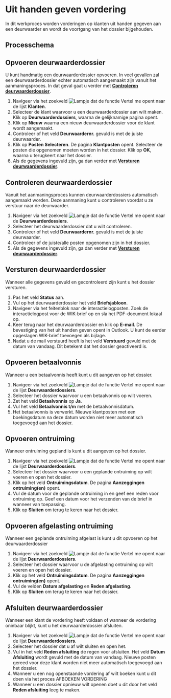 
# Uit handen geven vordering

In dit werkproces worden vorderingen op klanten uit handen gegeven aan een deurwaarder en wordt de voortgang van het dossier bijgehouden.

## Processchema

## Opvoeren deurwaarderdossier

U kunt handmatig een deurwaarderdossier opvoeren. In veel gevallen zal een deurwaarderdossier echter automatisch aangemaakt zijn vanuit het aanmaningsproces. In dat geval gaat u verder met **[Controleren deurwaarderdossier](#controleren-deurwaarderdossier)**.

1. Navigeer via het zoekveld ![Lampje dat de functie Vertel me opent](https://docs.microsoft.com/nl-NL/dynamics365/business-central/media/ui-search/search_small.png "Vertel me wat u wilt doen") naar de lijst **Klanten**.
2. Selecteer de klant waarvoor u een deurwaarderdossier aan wilt maken. Klik op **Deurwaarderdossiers**, waarna de gelijknamige  pagina opent.
3. Klik op **Nieuw** waarna een nieuw deurwaarderdossier voor de klant wordt aangemaakt. 
4. Controleer of het veld **Deurwaardernr.** gevuld is met de juiste deurwaarder.
5. Klik op **Posten Selecteren**. De pagina **Klantposten** opent. Selecteer de posten die opgenomen moeten worden in het dossier. Klik op **OK**, waarna u terugkeert naar het dossier. 
6. Als de gegevens ingevuld zijn, ga dan verder met **[Versturen deurwaarderdossier](#versturen-deurwaarderdossier)**.

## Controleren deurwaarderdossier

Vanuit het aanmaningsproces kunnen deurwaarderdossiers automatisch aangemaakt worden. Deze aanmaning kunt u controleren voordat u ze verstuur naar de deurwaarder. 

1. Navigeer via het zoekveld ![Lampje dat de functie Vertel me opent](https://docs.microsoft.com/nl-NL/dynamics365/business-central/media/ui-search/search_small.png "Vertel me wat u wilt doen") naar de  **Deurwaarderdossiers**.
2. Selecteer het deurwaarderdossier dat u wilt controleren. 
3. Controleer of het veld **Deurwaardernr.** gevuld is met de juiste deurwaarder.
4. Controleer of de juiste/alle posten opgenomen zijn in het dossier.
5. Als de gegevens ingevuld zijn, ga dan verder met **[Versturen deurwaarderdossier](#versturen-deurwaarderdossier)**.


## Versturen deurwaarderdossier

Wanneer alle gegevens gevuld en gecontroleerd zijn kunt u het dossier versturen. 

1. Pas het veld **Status** aan. 
2. Vul op het deurwaarderdossier het veld **Briefsjabloon**. 
3. Navigeer via het feitenblok naar de interactielogposten. Zoek de interactielogpost voor de WIK-brief op en sla het PDF-document lokaal op. 
4. Keer terug naar het deurwaarderdossier en klik op **E-mail**. De bevestiging van het uit handen geven opent in Outlook. U kunt de eerder opgeslagen WIK-brief toevoegen als bijlage.
5. Nadat u de mail verstuurd heeft is het veld **Verstuurd** gevuld met de datum van vandaag. Dit betekent dat het dossier geactiveerd is.


## Opvoeren betaalvonnis

Wanneer u een betaalvonnis heeft kunt u dit aangeven op het dossier. 

1. Navigeer via het zoekveld ![Lampje dat de functie Vertel me opent](https://docs.microsoft.com/nl-NL/dynamics365/business-central/media/ui-search/search_small.png "Vertel me wat u wilt doen") naar de lijst **Deurwaarderdossiers**.
2. Selecteer het dossier waarvoor u een betaalvonnis op wilt voeren. 
3. Zet het veld **Betaalvonnis** op **Ja**.
4. Vul het veld **Betaalvonnis t/m** met de betaalvonnisdatum. 
5. Het betaalvonnis is verwerkt. Nieuwe klantposten met een boekingsdatum na deze datum worden niet meer automatisch toegevoegd aan het dossier. 

## Opvoeren ontruiming

Wanneer ontruiming gepland is kunt u dit aangeven op het dossier. 

1. Navigeer via het zoekveld ![Lampje dat de functie Vertel me opent](https://docs.microsoft.com/nl-NL/dynamics365/business-central/media/ui-search/search_small.png "Vertel me wat u wilt doen") naar de lijst **Deurwaarderdossiers**.
2. Selecteer het dossier waarvoor u een geplande ontruiming op wilt voeren en open het dossier. 
3. Klik op het veld **Ontruimingsdatum**. De pagina **Aanzeggingen ontruiming(en)** opent. 
4. Vul de datum voor de geplande ontruiming in en geef een reden voor ontruiming op. Geef een datum voor het verzenden van de brief in wanneer van toepassing.
5. Klik op **Sluiten** om terug te keren naar het dossier. 

## Opvoeren afgelasting ontruiming

Wanneer een geplande ontruiming afgelast is kunt u dit opvoeren op het deurwaarderdossier 

1. Navigeer via het zoekveld ![Lampje dat de functie Vertel me opent](https://docs.microsoft.com/nl-NL/dynamics365/business-central/media/ui-search/search_small.png "Vertel me wat u wilt doen") naar de lijst **Deurwaarderdossiers**.
2. Selecteer het dossier waarvoor u de afgelasting  ontruiming op wilt voeren en open het dossier. 
3. Klik op het veld **Ontruimingsdatum**. De pagina **Aanzeggingen ontruiming(en)** opent. 
4. Vul de velden **Datum afgelasting** en **Reden afgelasting**. 
5. Klik op **Sluiten** om terug te keren naar het dossier. 

## Afsluiten deurwaarderdossier

Wanneer een klant de vordering heeft voldaan of wanneer de vordering oninbaar blijkt, kunt u het deurwaarderdossier afsluiten.

1. Navigeer via het zoekveld ![Lampje dat de functie Vertel me opent](https://docs.microsoft.com/nl-NL/dynamics365/business-central/media/ui-search/search_small.png "Vertel me wat u wilt doen") naar de lijst **Deurwaarderdossiers**.
2. Selecteer het dossier dat u af wilt sluiten en open het. 
3. Vul in het veld **Reden afsluiting** de regen voor afsluiten. Het veld **Datum Afsluiting** wordt gevuld met de datum van vandaag. Nieuwe posten gereed voor deze klant worden niet meer automatisch toegevoegd aan het dossier. 
4. Wanneer u een nog openstaande vordering af wilt boeken kunt u dit doen via het proces AFBOEKEN VORDERING
5. Wanneer u een dossier opnieuw wilt openen doet u dit door het veld **Reden afsluiting** leeg te maken.
<!--stackedit_data:
eyJoaXN0b3J5IjpbLTIwOTIzMjIwNTgsOTYwNzEzOTAxLC0xMT
U0NjE3NTgyLC01MTA0ODc0MjUsLTY3NzEzMzIyMiwxNjU0MDcw
MDU4LDIyOTU5OTUzOCwtOTg1NjIwMjc4LDIwODkxMDIwNjAsLT
E3NDEzNzEyNV19
-->